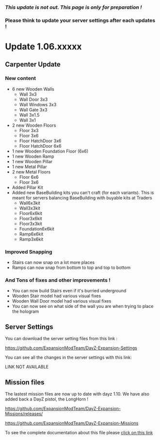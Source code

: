 ### _**This update is not out. This page is only for preparation !**_
### Please think to update your server settings after each updates !

# Update 1.06.xxxxx

## Carpenter Update

### New content
* 6 new Wooden Walls
  * Wall 3x3
  * Wall Door 3x3
  * Wall Windows 3x3
  * Wall Gate 3x3
  * Wall 3x1.5
  * Wall 3x1
* 2 new Wooden Floors
  * Floor 3x3
  * Floor 3x6
  * Floor HatchDoor 3x6
  * Floor HatchDoor 6x6
* 1 new Wooden Foundation Floor (6x6)
* 1 new Wooden Ramp
* 1 new Wooden Pillar
* 1 new Metal Pillar
* 2 new Metal Floors
  * Floor 6x6
  * Floor 3x6
* Added Pillar Kit
* Added new BaseBuilding kits you can't craft (for each variants). This is meant for servers balancing BaseBuilding with buyable kits at Traders
  * Wall6x3kit
  * Wall3x3kit
  * Floor6x6kit
  * Floor3x6kit
  * Floor3x3kit
  * Foundation6x6kit
  * Ramp6x6kit
  * Ramp3x6kit

### Improved Snapping

* Stairs can now snap on a lot more places
* Ramps can now snap from bottom to top and top to bottom

### And Tons of fixes and other improvements !

* You can now build Stairs even if it's burried underground
* Wooden Stair model had various visual fixes
* Wooden Wall Door model had various visual fixes
* You can now see on what side of the wall you are when trying to place the hologram

## Server Settings

You can download the server setting files from this link : 

https://github.com/ExpansionModTeam/DayZ-Expansion-Settings

You can see all the changes in the server settings with this link: 

LINK NOT AVAILABLE

## Mission files

The lastest mission files are now up to date with dayz 1.10. We have also added back a DayZ pistol, the LongHorn !

https://github.com/ExpansionModTeam/DayZ-Expansion-Missions/releases/

https://github.com/ExpansionModTeam/DayZ-Expansion-Missions

To see the complete documentation about this file please [click on this link](https://github.com/salutesh/DayZ-Expansion-Scripts/wiki/%5BServer-Hosting%5D-VehicleSettings)